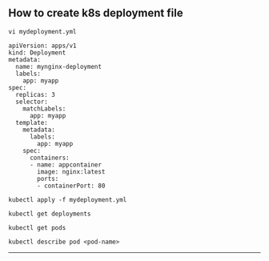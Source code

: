 ## How to create k8s deployment file 


`vi mydeployment.yml`


```
apiVersion: apps/v1
kind: Deployment
metadata:
  name: mynginx-deployment
  labels:
    app: myapp
spec:
  replicas: 3
  selector:
    matchLabels:
      app: myapp
  template:
    metadata:
      labels:
        app: myapp
    spec:
      containers:
      - name: appcontainer
        image: nginx:latest
        ports:
        - containerPort: 80

```


```
kubectl apply -f mydeployment.yml
```

```
kubectl get deployments
```


```
kubectl get pods
```

```
kubectl describe pod <pod-name>
```


---------------------------------------------------------------
